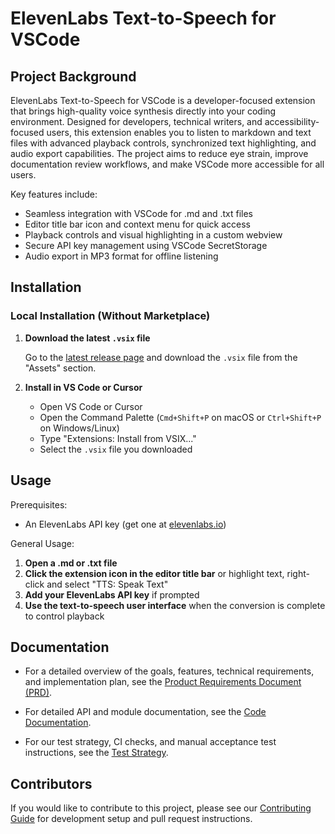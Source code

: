# ElevenLabs Text-to-Speech for VSCode

## Project Background

ElevenLabs Text-to-Speech for VSCode is a developer-focused extension that brings high-quality voice synthesis directly into your coding environment. Designed for developers, technical writers, and accessibility-focused users, this extension enables you to listen to markdown and text files with advanced playback controls, synchronized text highlighting, and audio export capabilities. The project aims to reduce eye strain, improve documentation review workflows, and make VSCode more accessible for all users.

Key features include:
- Seamless integration with VSCode for .md and .txt files
- Editor title bar icon and context menu for quick access
- Playback controls and visual highlighting in a custom webview
- Secure API key management using VSCode SecretStorage
- Audio export in MP3 format for offline listening

## Installation

### Local Installation (Without Marketplace)

1. **Download the latest `.vsix` file**

   Go to the [latest release page](https://github.com/lekman/tts-code/releases) and download the `.vsix` file from the "Assets" section.

2. **Install in VS Code or Cursor**

   - Open VS Code or Cursor
   - Open the Command Palette (`Cmd+Shift+P` on macOS or `Ctrl+Shift+P` on Windows/Linux)
   - Type "Extensions: Install from VSIX..."
   - Select the `.vsix` file you downloaded

## Usage

Prerequisites:
- An ElevenLabs API key (get one at [elevenlabs.io](https://elevenlabs.io))

General Usage:

1. **Open a .md or .txt file**
2. **Click the extension icon in the editor title bar** or highlight text, right-click and select "TTS: Speak Text"
3. **Add your ElevenLabs API key** if prompted
4. **Use the text-to-speech user interface** when the conversion is complete to control playback

## Documentation

- For a detailed overview of the goals, features, technical requirements, and implementation plan, see the [Product Requirements Document (PRD)](./PRD.md).

- For detailed API and module documentation, see the [Code Documentation](./api/README.md).

- For our test strategy, CI checks, and manual acceptance test instructions, see the [Test Strategy](./TEST.md).

## Contributors

If you would like to contribute to this project, please see our [Contributing Guide](./CONTRIBUTING.md) for development setup and pull request instructions.
